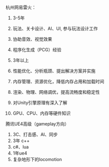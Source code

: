 杭州网易雷火：

1. 3-5年
2. 玩法、关卡设计、AI、UI, 参与玩法设计工作
3. 协助音效、视觉效果
4. 程序化生成（PCG）经验

1. 3年以上
2. 性能优化、分析瓶颈、提出解决方案并实施
3. 内存管理、资源优化，降低内存占用和加载时间
4. 渲染、物理、网络调优，提高流畅度和稳定性
5. 对Unity引擎原理有深入了解
6. GPU、CPU、内存等硬件知识

腾讯UE4高级（gameplay方向）

1. 3C、打击感、AI、同步
2. 3年 c++
3. c#、lua
4. 1年ue4
5. 复杂地形下的locomotion 